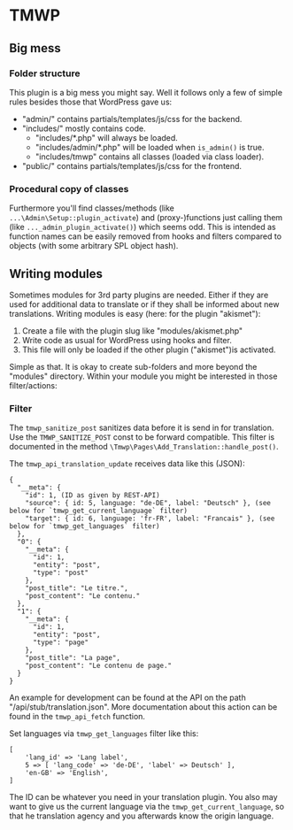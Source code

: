 # TMWP

## Big mess

### Folder structure

This plugin is a big mess you might say.
Well it follows only a few of simple rules
besides those that WordPress gave us:

- "admin/" contains partials/templates/js/css for the backend.
- "includes/" mostly contains code.
  - "includes/*.php" will always be loaded.
  - "includes/admin/*.php" will be loaded when `is_admin()` is true.
  - "includes/tmwp" contains all classes (loaded via class loader).
- "public/" contains partials/templates/js/css for the frontend.

### Procedural copy of classes

Furthermore you'll find classes/methods (like `...\Admin\Setup::plugin_activate`)
and (proxy-)functions just calling them (like `..._admin_plugin_activate()`) which seems odd.
This is intended as function names can be easily removed from hooks
and filters compared to objects (with some arbitrary SPL object hash).


## Writing modules

Sometimes modules for 3rd party plugins are needed.
Either if they are used for additional data to translate
or if they shall be informed about new translations.
Writing modules is easy (here: for the plugin "akismet"):

1. Create a file with the plugin slug like "modules/akismet.php"
2. Write code as usual for WordPress using hooks and filter.
3. This file will only be loaded if the other plugin ("akismet")is activated.

Simple as that.
It is okay to create sub-folders and more beyond the "modules" directory.
Within your module you might be interested in those filter/actions:

### Filter
 
The `tmwp_sanitize_post` sanitizes data before it is send in for translation.
Use the `TMWP_SANITIZE_POST` const to be forward compatible.
This filter is documented in the method
`\Tmwp\Pages\Add_Translation::handle_post()`.

The `tmwp_api_translation_update` receives data like this (JSON):

    {
      "__meta": {
        "id": 1, (ID as given by REST-API)
        "source": { id: 5, language: "de-DE", label: "Deutsch" }, (see below for `tmwp_get_current_language` filter)
        "target": { id: 6, language: 'fr-FR', label: "Francais" }, (see below for `tmwp_get_languages` filter)
      },
      "0": {
        "__meta": {
          "id": 1,
          "entity": "post",
          "type": "post"
        },
        "post_title": "Le titre.",
        "post_content": "Le contenu."
      },
      "1": {
        "__meta": {
          "id": 1,
          "entity": "post",
          "type": "page"
        },
        "post_title": "La page",
        "post_content": "Le contenu de page."
      }
    }

An example for development can be found at the API on the path "/api/stub/translation.json".
More documentation about this action can be found in the `tmwp_api_fetch` function.

Set languages via `tmwp_get_languages` filter like this:

    [
        'lang_id' => 'Lang label',
        5 => [ 'lang_code' => 'de-DE', 'label' => Deutsch' ],
        'en-GB' => 'English',
    ]

The ID can be whatever you need in your translation plugin.
You also may want to give us the current language via the `tmwp_get_current_language`,
so that he translation agency and you afterwards know the origin language.